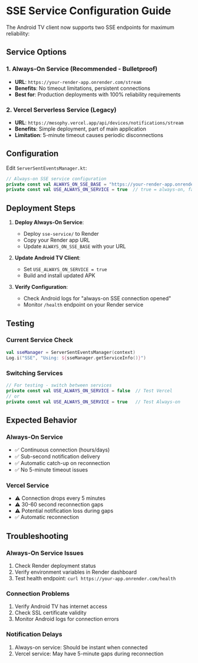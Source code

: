 # SSE Service Configuration Guide

The Android TV client now supports two SSE endpoints for maximum reliability:

## Service Options

### 1. Always-On Service (Recommended - Bulletproof)
- **URL**: `https://your-render-app.onrender.com/stream`  
- **Benefits**: No timeout limitations, persistent connections
- **Best for**: Production deployments with 100% reliability requirements

### 2. Vercel Serverless Service (Legacy)
- **URL**: `https://mesophy.vercel.app/api/devices/notifications/stream`
- **Benefits**: Simple deployment, part of main application
- **Limitation**: 5-minute timeout causes periodic disconnections

## Configuration

Edit `ServerSentEventsManager.kt`:

```kotlin
// Always-on SSE service configuration  
private const val ALWAYS_ON_SSE_BASE = "https://your-render-app.onrender.com"
private const val USE_ALWAYS_ON_SERVICE = true  // true = always-on, false = vercel
```

## Deployment Steps

1. **Deploy Always-On Service**:
   - Deploy `sse-service/` to Render
   - Copy your Render app URL
   - Update `ALWAYS_ON_SSE_BASE` with your URL

2. **Update Android TV Client**:
   - Set `USE_ALWAYS_ON_SERVICE = true`
   - Build and install updated APK

3. **Verify Configuration**:
   - Check Android logs for "always-on SSE connection opened"
   - Monitor `/health` endpoint on your Render service

## Testing

### Current Service Check
```kotlin
val sseManager = ServerSentEventsManager(context)
Log.i("SSE", "Using: ${sseManager.getServiceInfo()}")
```

### Switching Services
```kotlin
// For testing - switch between services
private const val USE_ALWAYS_ON_SERVICE = false  // Test Vercel
// or
private const val USE_ALWAYS_ON_SERVICE = true   // Test Always-on
```

## Expected Behavior

### Always-On Service
- ✅ Continuous connection (hours/days)
- ✅ Sub-second notification delivery
- ✅ Automatic catch-up on reconnection
- ✅ No 5-minute timeout issues

### Vercel Service  
- ⚠️ Connection drops every 5 minutes
- ⚠️ 30-60 second reconnection gaps
- ⚠️ Potential notification loss during gaps
- ✅ Automatic reconnection

## Troubleshooting

### Always-On Service Issues
1. Check Render deployment status
2. Verify environment variables in Render dashboard
3. Test health endpoint: `curl https://your-app.onrender.com/health`

### Connection Problems
1. Verify Android TV has internet access
2. Check SSL certificate validity
3. Monitor Android logs for connection errors

### Notification Delays
1. Always-on service: Should be instant when connected
2. Vercel service: May have 5-minute gaps during reconnection